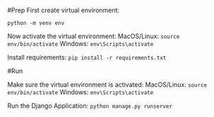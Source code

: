 #Prep
First create virtual environment:
```
python -m venv env
```

Now activate the virtual environment:
MacOS/Linux: ```source env/bin/activate```
Windows: ```env\Scripts\activate```

Install requirements:
```pip install -r requirements.txt```

#Run

Make sure the virtual environment is activated:
MacOS/Linux: ```source env/bin/activate```
Windows: ```env\Scripts\activate```

Run the Django Application:
```python manage.py runserver```
